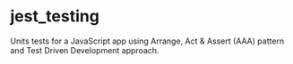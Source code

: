 # jest_testing
Units tests for a JavaScript app using Arrange, Act &amp; Assert (AAA) pattern and Test Driven Development approach.
